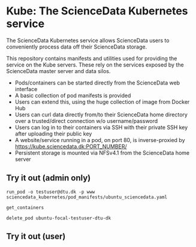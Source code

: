 # Kube: The ScienceData Kubernetes service

The ScienceData Kubernetes service allows ScienceData users to conveniently process data off their ScienceData storage.

This repository contains manifests and utilities used for providing the service on the Kube servers. These rely on the services exposed by the ScienceData master server and data silos.

- Pods/containers can be started directly from the ScienceData web interface
- A basic collection of pod manifests is provided
- Users can extend this, using the huge collection of image from Docker Hub
- Users can curl data directly from/to their ScienceData home directory over a trusted/direct connection w/o username/password
- Users can log in to their containers via SSH with their private SSH key after uploading their public key
- A website/service running in a pod, on port 80, is inverse-proxied by https://kube.sciencedata.dk:PORT_NUMBER/
- Persistent storage is mounted via NFSv4.1 from the ScienceData home server

## Try it out (admin only)

```
run_pod -o testuser@dtu.dk -p www sciencedata_kubernetes/pod_manifests/ubuntu_sciencedata.yaml
```
```
get_containers
```
```
delete_pod ubuntu-focal-testuser-dtu-dk
```

## Try it out (user)